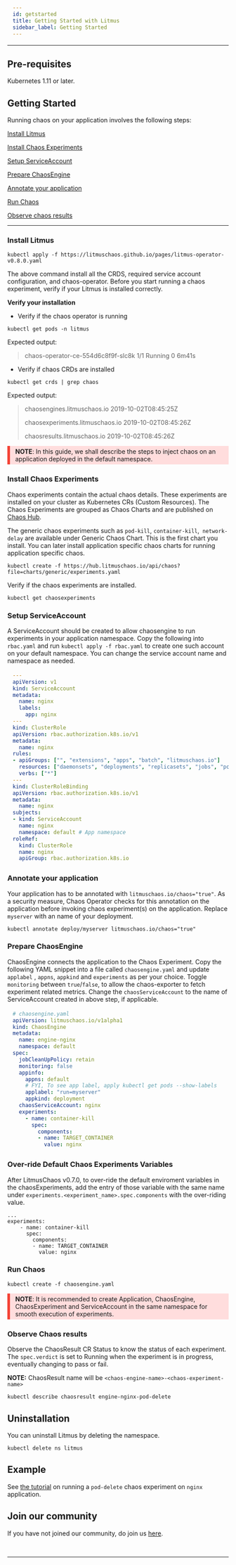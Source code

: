 ```yaml
---
id: getstarted 
title: Getting Started with Litmus
sidebar_label: Getting Started 
---
```


------
<html>
<head>
<style>
div {
  margin-bottom: 15px;
  padding: 4px 12px;
}
.danger {
  background-color: #ffdddd;
  border-left: 6px solid #f44336;
}
</style>
</head>
<body>

## Pre-requisites

Kubernetes 1.11 or later.

## Getting Started

Running chaos on your application involves the following steps:

[Install Litmus](#install-litmus)

[Install Chaos Experiments](#install-chaos-experiments)

[Setup ServiceAccount](#setup-serviceaccount)

[Prepare ChaosEngine](#prepare-chaosengine)

[Annotate your application](#annotate-your-application)

[Run Chaos](#run-chaos)

[Observe chaos results](#observe-chaos-results)

<hr>



###  Install Litmus

```
kubectl apply -f https://litmuschaos.github.io/pages/litmus-operator-v0.8.0.yaml
```

The above command install all the CRDS, required service account configuration, and chaos-operator. Before you start running a chaos experiment, verify if your Litmus is installed correctly.

**Verify your installation**

- Verify if the chaos operator is running 

```
kubectl get pods -n litmus
```

 Expected output:




>chaos-operator-ce-554d6c8f9f-slc8k             1/1         Running     0            6m41s



- Verify if chaos CRDs are installed

```
kubectl get crds | grep chaos
```

Expected output:

> chaosengines.litmuschaos.io             2019-10-02T08:45:25Z
>
> chaosexperiments.litmuschaos.io         2019-10-02T08:45:26Z
>
> chaosresults.litmuschaos.io             2019-10-02T08:45:26Z

<div class="danger">
<strong>NOTE</strong>: 
In this guide, we shall describe the steps to inject chaos on an application
deployed in the default namespace.
</div>

### Install Chaos Experiments

Chaos experiments contain the actual chaos details. These experiments are installed on your cluster as Kubernetes CRs (Custom Resources). The Chaos Experiments are grouped as Chaos Charts and are published on <a href=" https://hub.litmuschaos.io" target="_blank">Chaos Hub</a>. 

The generic chaos experiments such as `pod-kill`, `container-kill`,` network-delay` are available under Generic Chaos Chart. This is the first chart you install. You can later install application specific chaos charts for running application specific chaos.

```
kubectl create -f https://hub.litmuschaos.io/api/chaos?file=charts/generic/experiments.yaml
```

Verify if the chaos experiments are installed.

```
kubectl get chaosexperiments 
```

### Setup ServiceAccount

A ServiceAccount should be created to allow chaosengine to run experiments in your application namespace. Copy the following into `rbac.yaml` and run `kubectl apply -f rbac.yaml` to create one such account on your default namespace. You can change the service account name and namespace as needed.

```yaml
---
apiVersion: v1
kind: ServiceAccount
metadata:
  name: nginx
  labels:
    app: nginx
---
kind: ClusterRole
apiVersion: rbac.authorization.k8s.io/v1
metadata:
  name: nginx
rules:
- apiGroups: ["", "extensions", "apps", "batch", "litmuschaos.io"]
  resources: ["daemonsets", "deployments", "replicasets", "jobs", "pods", "pods/exec","nodes","events", "chaosengines", "chaosexperiments", "chaosresults"]
  verbs: ["*"] 
---
kind: ClusterRoleBinding
apiVersion: rbac.authorization.k8s.io/v1
metadata:
  name: nginx
subjects:
- kind: ServiceAccount
  name: nginx
  namespace: default # App namespace
roleRef:
  kind: ClusterRole
  name: nginx
  apiGroup: rbac.authorization.k8s.io
```

### Annotate your application

Your application has to be annotated with `litmuschaos.io/chaos="true"`. As a security measure, Chaos Operator checks for this annotation on the application before invoking chaos experiment(s) on the application. Replace `myserver` with an name of your deployment.

```console
kubectl annotate deploy/myserver litmuschaos.io/chaos="true"
```

### Prepare ChaosEngine 

ChaosEngine connects the application to the Chaos Experiment. Copy the following YAML snippet into a file called `chaosengine.yaml` and update `applabel` , `appns`, `appkind` and `experiments` as per your choice. Toggle `monitoring` between `true`/`false`, to allow the chaos-exporter to fetch experiment related metrics. Change the `chaosServiceAccount` to the name of ServiceAccount created in above step, if applicable.

```yaml
# chaosengine.yaml
apiVersion: litmuschaos.io/v1alpha1
kind: ChaosEngine
metadata:
  name: engine-nginx
  namespace: default
spec:
  jobCleanUpPolicy: retain
  monitoring: false
  appinfo: 
    appns: default 
    # FYI, To see app label, apply kubectl get pods --show-labels
    applabel: "run=myserver" 
    appkind: deployment
  chaosServiceAccount: nginx 
  experiments:
    - name: container-kill
      spec:
        components:
        - name: TARGET_CONTAINER
          value: nginx
```

### Over-ride Default Chaos Experiments Variables

After LitmusChaos v0.7.0, to over-ride the default enviroment variables in the chaosExperiments, add the entry of those variable with the same name under `experiments.<experiment_name>.spec.components` with the over-riding value.

```console
...
experiments:
    - name: container-kill
      spec:
        components:
        - name: TARGET_CONTAINER
          value: nginx
```



### Run Chaos


```console
kubectl create -f chaosengine.yaml
```

<div class="danger">
<strong>NOTE</strong>: It is recommended to create Application, ChaosEngine, ChaosExperiment and ServiceAccount in the same namespace for smooth execution of experiments.
</div>

### Observe Chaos results

Observe the ChaosResult CR Status to know the status of each experiment. The ```spec.verdict``` is set to Running when the experiment is in progress, eventually changing to pass or fail.

<strong> NOTE:</strong>  ChaosResult name will be `<chaos-engine-name>-<chaos-experiment-name>`

```console
kubectl describe chaosresult engine-nginx-pod-delete
```

## Uninstallation

You can uninstall Litmus by deleting the namespace.

```console
kubectl delete ns litmus
```



## Example

See [the tutorial](example.md) on running a `pod-delete` chaos experiment on `nginx` application.



## Join our community

If you have not joined our community, do join us [here](https://app.slack.com/client/T09NY5SBT/CNXNB0ZTN).



<br>

<hr>

<br>	
</body>
</html>
